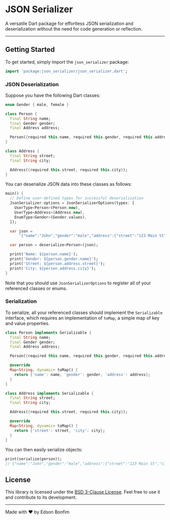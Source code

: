 # JSON Serializer

A versatile Dart package for effortless JSON serialization and deserialization without the need for
code generation or reflection.

---

## Getting Started

To get started, simply import the `json_serializer` package:

```dart
import 'package:json_serializer/json_serializer.dart';
```

### JSON Deserialization

Suppose you have the following Dart classes:

```dart
enum Gender { male, female }

class Person {
  final String name;
  final Gender gender;
  final Address address;

  Person({required this.name, required this.gender, required this.address});
}

class Address {
  final String street;
  final String city;

  Address({required this.street, required this.city});
}
```

You can deserialize JSON data into these classes as follows:

```dart
main() {
  // Define user-defined types for successful deserialization
  JsonSerializer.options = JsonSerializerOptions(types: [
    UserType<Person>(Person.new),
    UserType<Address>(Address.new),
    EnumType<Gender>(Gender.values),
  ]);

  var json =
      '{"name":"John","gender":"male","address":{"street":"123 Main St","city":"Sampletown"}}';

  var person = deserialize<Person>(json);

  print('Name: ${person.name}');
  print('Gender: ${person.gender.name}');
  print('Street: ${person.address.street}');
  print('City: ${person.address.city}');
}
```

Note that you should use `JsonSerializerOptions` to register all of your referenced classes or
enums.

### Serialization

To serialize, all your referenced classes should implement the `Serializable` interface, which
requires an implementation of `toMap`, a simple map of key and value properties.

```dart
class Person implements Serializable {
  final String name;
  final Gender gender;
  final Address address;

  Person({required this.name, required this.gender, required this.address});

  @override
  Map<String, dynamic> toMap() {
    return {'name': name, 'gender': gender, 'address': address};
  }
}

class Address implements Serializable {
  final String street;
  final String city;

  Address({required this.street, required this.city});

  @override
  Map<String, dynamic> toMap() {
    return {'street': street, 'city': city};
  }
}
```

You can then easily serialize objects:

```dart
print(serialize(person));
// {"name":"John","gender":"male","address":{"street":"123 Main St","city":"Sampletown"}}
```

## License

This library is licensed under the [BSD 3-Clause License](LICENSE). Feel free to use it and
contribute to its development.

---

Made with ❤️ by Edson Bonfim